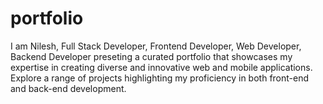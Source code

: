 # portfolio
I am Nilesh, Full Stack Developer, Frontend  Developer, Web Developer, Backend Developer preseting a curated portfolio that showcases my expertise in creating diverse and innovative web and mobile applications. Explore a range of projects highlighting my proficiency in both front-end and back-end development.
